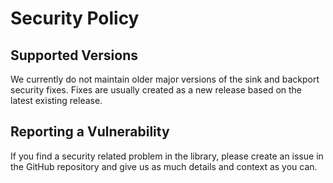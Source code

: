 # Security Policy

## Supported Versions

We currently do not maintain older major versions of the sink and backport security fixes. Fixes are usually created as a new release based on the latest existing release.

## Reporting a Vulnerability

If you find a security related problem in the library, please create an issue in the GitHub repository and give us as much details and context as you can.
